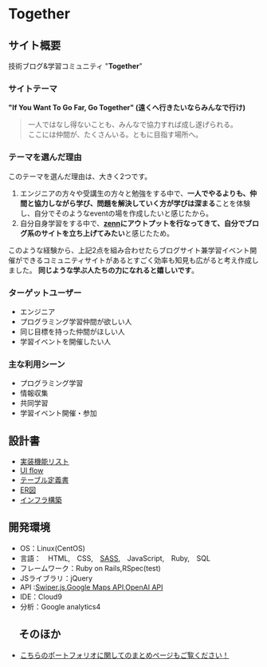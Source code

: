 # Together

## サイト概要

技術ブログ&学習コミュニティ "**Together**"

### サイトテーマ

**"If You Want To Go Far, Go Together" (遠くへ行きたいならみんなで行け)**

> 一人ではなし得ないことも、みんなで協力すれば成し遂げられる。<br>
ここには仲間が、たくさんいる。ともに目指す場所へ。<br>

### テーマを選んだ理由

このテーマを選んだ理由は、大きく2つです。

1. エンジニアの方々や受講生の方々と勉強をする中で、**一人でやるよりも、仲間と協力しながら学び、問題を解決していく方が学びは深まる**ことを体験し、自分でそのようなeventの場を作成したいと感じたから。
2. 自分自身学習をする中で、**[zenn](https://zenn.dev/airiswim)にアウトプットを行なってきて、自分でブログ系のサイトを立ち上げてみたい**と感じたため。

このような経験から、上記2点を組み合わせたらブログサイト兼学習イベント開催ができるコミュニティサイトがあるとすごく効率も知見も広がると考え作成しました。
**同じような学ぶ人たちの力になれると嬉しいです**。

### ターゲットユーザー

- エンジニア
- プログラミング学習仲間が欲しい人
- 同じ目標を持った仲間がほしい人
- 学習イベントを開催したい人

### 主な利用シーン

- プログラミング学習
- 情報収集
- 共同学習
- 学習イベント開催・参加

## 設計書

- <a href="https://docs.google.com/spreadsheets/d/1vkAdKpy6GbZzzjjsnF19vyWcAdmiroLLOuXYoJs-Rj8/edit#gid=885378170" target="_blank">実装機能リスト<a>
- [UI flow](https://drive.google.com/file/d/1LjfFfMSbh0sh-1oTt-0BE_L5U8Nn4Mtk/view?usp=sharing)<br>
- [テーブル定義書](https://docs.google.com/spreadsheets/d/1N7G1s3Di0b0VrLpVU6wXEhB8krQ56zkRehrSucyjqvk/edit#gid=0)
- [ER図](https://drive.google.com/file/d/1VDebBeqTqvX0Lluf8hSEUq-5NYjuP8tw/view?usp=sharing)
- [インフラ構築](https://docs.google.com/spreadsheets/d/1mY8CvHD7FGYb4l0zCvznUH0aogoKagcIcw272v_1xzM/edit#gid=0)

## 開発環境

- OS：Linux(CentOS)
- 言語：　HTML,　CSS,　[SASS](https://zenn.dev/airiswim/articles/6b002445bbac2b),　JavaScript,　Ruby,　SQL
- フレームワーク：Ruby on Rails,RSpec(test)
- JSライブラリ：jQuery
- API :[Swiper.js](https://swiperjs.com/swiper-api),[Google Maps API](https://developers.google.com/maps/documentation/javascript?hl=ja),[OpenAI API](https://openai.com/)
- IDE：Cloud9
- 分析：Google analytics4

## 　そのほか

- [こちらのポートフォリオに関してのまとめページもご覧ください！](https://zenn.dev/airiswim/articles/f4a2b23c74846e)

